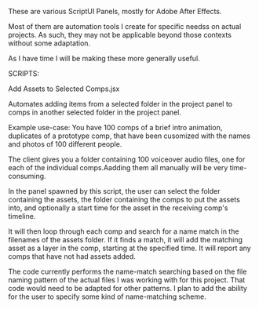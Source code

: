 These are various ScriptUI Panels, mostly for Adobe After Effects.

Most of them are automation tools I create for specific needss on actual projects. As such, they may not be applicable beyond those contexts without some adaptation.

As I have time I will be making these more generally useful.

SCRIPTS:

Add Assets to Selected Comps.jsx

Automates adding items from a selected folder in the project panel to comps in another selected folder in the project panel.

Example use-case:
You have 100 comps of a brief intro animation, duplicates of a prototype comp, that have been cusomized with the names and photos of 100 different people.

The client gives you a folder containing 100 voiceover audio files, one for each of the individual comps.Aadding them all manually will be very time-consuming.

In the panel spawned by this script, the user can select the folder containing the assets, the folder containing the comps to put the assets into, and optionally a start time for the asset in the receiving comp's timeline.

It will then loop through each comp and search for a name match in the filenames of the assets folder. If it finds a match, it will add the matching asset as a layer in the comp, starting at the specified time. It will report any comps that have not had assets added.

The code currently performs the name-match searching based on the file naming pattern of the actual files I was working with for this project. That code would need to be adapted for other patterns. I plan to add the ability for the user to specify some kind of name-matching scheme.
